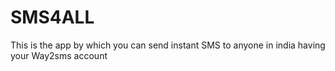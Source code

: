# SMS4ALL
This is the app by which you can send instant SMS to anyone in india having your Way2sms account 

